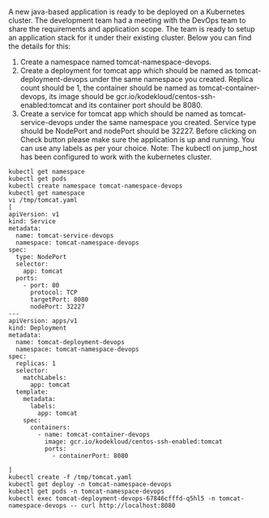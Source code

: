 A new java-based application is ready to be deployed on a Kubernetes cluster. The development team had a meeting with the DevOps team to share the requirements and application scope. The team is ready to setup an application stack for it under their existing cluster. Below you can find the details for this:
1. Create a namespace named tomcat-namespace-devops.
2. Create a deployment for tomcat app which should be named as tomcat-deployment-devops under the same namespace you created. Replica count should be 1, the container should be named as tomcat-container-devops, its image should be gcr.io/kodekloud/centos-ssh-enabled:tomcat and its container port should be 8080.
3. Create a service for tomcat app which should be named as tomcat-service-devops under the same namespace you created. Service type should be NodePort and nodePort should be 32227.
Before clicking on Check button please make sure the application is up and running.
You can use any labels as per your choice.
Note: The kubectl on jump_host has been configured to work with the kubernetes cluster.

```
kubectl get namespace
kubectl get pods
kubectl create namespace tomcat-namespace-devops
kubectl get namespace
vi /tmp/tomcat.yaml
[
apiVersion: v1
kind: Service
metadata:
  name: tomcat-service-devops
  namespace: tomcat-namespace-devops
spec:
  type: NodePort
  selector:
    app: tomcat
  ports:
    - port: 80
      protocol: TCP
      targetPort: 8080
      nodePort: 32227
---
apiVersion: apps/v1
kind: Deployment
metadata:
  name: tomcat-deployment-devops
  namespace: tomcat-namespace-devops
spec:
  replicas: 1
  selector:
    matchLabels:
      app: tomcat
  template:
    metadata:
      labels:
        app: tomcat
    spec:
      containers:
        - name: tomcat-container-devops
          image: gcr.io/kodekloud/centos-ssh-enabled:tomcat
          ports:
            - containerPort: 8080

]
kubectl create -f /tmp/tomcat.yaml
kubectl get deploy -n tomcat-namespace-devops
kubectl get pods -n tomcat-namespace-devops
kubectl exec tomcat-deployment-devops-67846cfffd-q5hl5 -n tomcat-namespace-devops -- curl http://localhost:8080
```